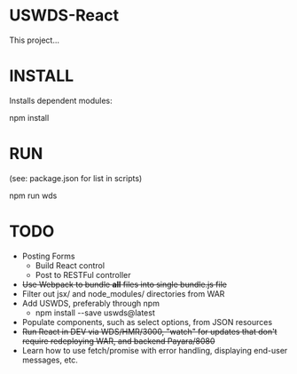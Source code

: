 # USWDS-React

This project...

# INSTALL

Installs dependent modules:

npm install

# RUN

(see: package.json for list in scripts)

npm run wds

# TODO

- Posting Forms
    - Build React control
    - Post to RESTFul controller
- ~~Use Webpack to bundle **all** files into single bundle.js file~~
- Filter out jsx/ and node_modules/ directories from WAR
- Add USWDS, preferably through npm
     - npm install --save uswds@latest
- Populate components, such as select options, from JSON resources
- ~~Run React in DEV via WDS/HMR/3000, "watch" for updates that don't require redeploying WAR, and backend Payara/8080~~
- Learn how to use fetch/promise with error handling, displaying end-user messages, etc.